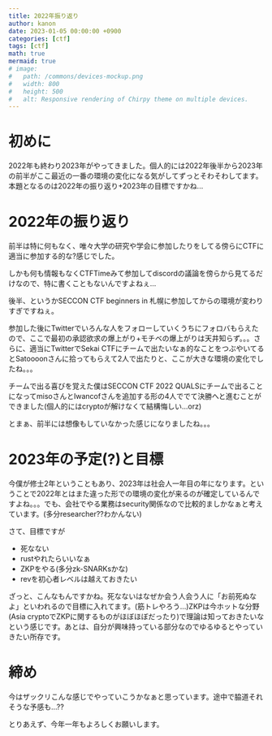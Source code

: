 ```yaml
---
title: 2022年振り返り
author: kanon
date: 2023-01-05 00:00:00 +0900
categories: [ctf]
tags: [ctf]
math: true
mermaid: true
# image:
#   path: /commons/devices-mockup.png
#   width: 800
#   height: 500
#   alt: Responsive rendering of Chirpy theme on multiple devices.
---
```


# 初めに

2022年も終わり2023年がやってきました。個人的には2022年後半から2023年の前半がここ最近の一番の環境の変化になる気がしてずっとそわそわしてます。本題となるのは2022年の振り返り+2023年の目標ですかね...

# 2022年の振り返り

前半は特に何もなく、唯々大学の研究や学会に参加したりをしてる傍らにCTFに適当に参加する的な?感じでした。

しかも何も情報もなくCTFTimeみて参加してdiscordの議論を傍らから見てるだけなので、特に書くこともないんですよねぇ...

後半、というかSECCON CTF beginners in 札幌に参加してからの環境が変わりすぎですねぇ。

参加した後にTwitterでいろんな人をフォローしていくうちにフォロバもらえたので、ここで最初の承認欲求の爆上がり+モチベの爆上がりは天井知らず。。。さらに、適当にTwitterでSekai CTFにチームで出たいなぁ的なことをつぶやいてるとSatoooonさんに拾ってもらえて2人で出たりと、ここが大きな環境の変化でしたね。。。

チームで出る喜びを覚えた僕はSECCON CTF 2022 QUALSにチームで出ることになってmisoさんとIwancofさんを追加する形の4人ででて決勝へと進むことができました(個人的にはcryptoが解けなくて結構悔しい...orz)

とまぁ、前半には想像もしていなかった感じになりましたね。。。

# 2023年の予定(?)と目標

今僕が修士2年ということもあり、2023年は社会人一年目の年になります。ということで2022年とはまた違った形での環境の変化が来るのが確定しているんですよね。。。でも、会社でやる業務はsecurity関係なので比較的ましかなぁと考えています。(多分researcher??わかんない)

さて、目標ですが

- 死なない
- rustやれたらいいなぁ
- ZKPをやる(多分zk-SNARKsかな)
- revを初心者レベルは越えておきたい

ざっと、こんなもんですかね。死なないはなぜか会う人会う人に「お前死ぬなよ」といわれるので目標に入れてます。(筋トレやろう...)ZKPは今ホットな分野(Asia cryptoでZKPに関するものがほぼほぼだったり)で理論は知っておきたいなという感じです。あとは、自分が興味持っている部分なのでゆるゆるとやっていきたい所存です。

# 締め

今はザックリこんな感じでやっていこうかなぁと思っています。途中で脇道それそうな予感も...??

とりあえず、今年一年もよろしくお願いします。

